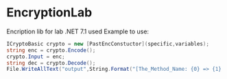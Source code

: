 # EncryptionLab
Encription lib for lab
.NET 7.1 used
Example to use:
```c#
ICryptoBasic crypto = new [PastEncConstuctor](specific,variables);
string enc = crypto.Encode();
crypto.Input = enc;
string dec = crypto.Decode();
File.WriteAllText("output",String.Format("[The_Method_Name: {0} => {1} => {2}", text, enc, dec));
```
